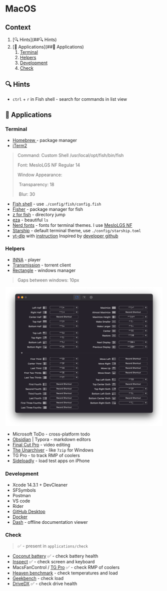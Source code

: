 # MacOS

## Context

1. [🔍 Hints](##🔍 Hints)
2. [🦄 Applications](##🦄 Applications)
   1. [Terminal](###Terminal)
   2. [Helpers](###Hlepers)
   3. [Development](###Development)
   4. [Check](###Check)

## 🔍 Hints
- `ctrl` + `r` in Fish shell - search for commands in list view
## 🦄 Applications
### Terminal
- [Homebrew ](https://brew.sh/) - package manager
- [iTerm2](https://iterm2.com/)

> Command: Custom Shell /usr/local/opt/fish/bin/fish
>
> Font: MesloLGS NF Regular 14
>
> Window Appearance: 
>
> ​	Transparency: 18
>
> ​	Blur: 30

- [Fish shell](https://fishshell.com/) - use `./config/fish/config.fish`
- [Fisher](https://github.com/jorgebucaran/fisher) - package manager for fish
- [z for fish](https://github.com/jethrokuan/z) - directory jump
- [eza](https://github.com/eza-community/eza) - beautiful `ls`
- [Nerd fonts](https://github.com/ryanoasis/nerd-fonts) - fonts for terminal themes. I use [MesloLGS NF](https://github.com/IlanCosman/tide)
- [Starship](https://github.com/starship/starship) - default terminal theme, use `./config/starship.toml`
- [yt-dlp](https://formulae.brew.sh/formula/yt-dlp) with [instruction](https://write.corbpie.com/downloading-youtube-videos-and-playlists-with-yt-dlp/)
  Inspired by [developer github](https://github.com/craftzdog/dotfiles-public/tree/master?tab=readme-ov-file)

### Helpers
- [INNA](https://iina.io/) - player
- [Transmission](https://transmissionbt.com/) - torrent client
- [Rectangle](https://rectangleapp.com/) - windows manager

> Gaps between windows: 10px

![key bindings](./img/rectangle_key_bindings.png)

- Microsoft ToDo - cross-platform todo
- [Obsidian](https://obsidian.md/) | Typora - markdown editors
- [Final Cut Pro](https://rutracker.org/forum/viewtopic.php?t=6419063) - video editing
- [The Unarchiver](https://theunarchiver.com/) - like `7zip` for Windows
- TG Pro - to track RMP of coolers
- [Sideloadly](https://sideloadly.io/) - load test apps on iPhone

### Development
- Xcode 14.3.1 + DevCleaner
- SFSymbols
- Postman
- VS code
- Rider
- [GitHub Desktop](https://desktop.github.com/)
- [Docker](https://www.docker.com/products/docker-desktop/)
- [Dash](https://kapeli.com/dash) - offline documentation viewer
### Check

> ✅ - present in  `applications/check`

- [Coconut battery](https://www.coconut-flavour.com/coconutbattery/) ✅ - check battery health
- [Inspect](https://github.com/mhdhejazi/Inspect) ✅ - check screen and keyboard
- MacsFanControl / [TG Pro](https://www.tunabellysoftware.com/tgpro/) ✅ - check RMP of coolers
- [Heaven benchmark](https://benchmark.unigine.com/heaven) - check temperatures and load
- [Geekbench](https://www.geekbench.com/) - check load
- [DriveDX](https://binaryfruit.com/drivedx) ✅ - check drive health

